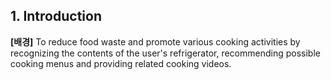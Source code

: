## 1. Introduction
**[배경]**
To reduce food waste and promote various cooking activities by recognizing the contents of the user's refrigerator, recommending possible cooking menus and providing related cooking videos.

